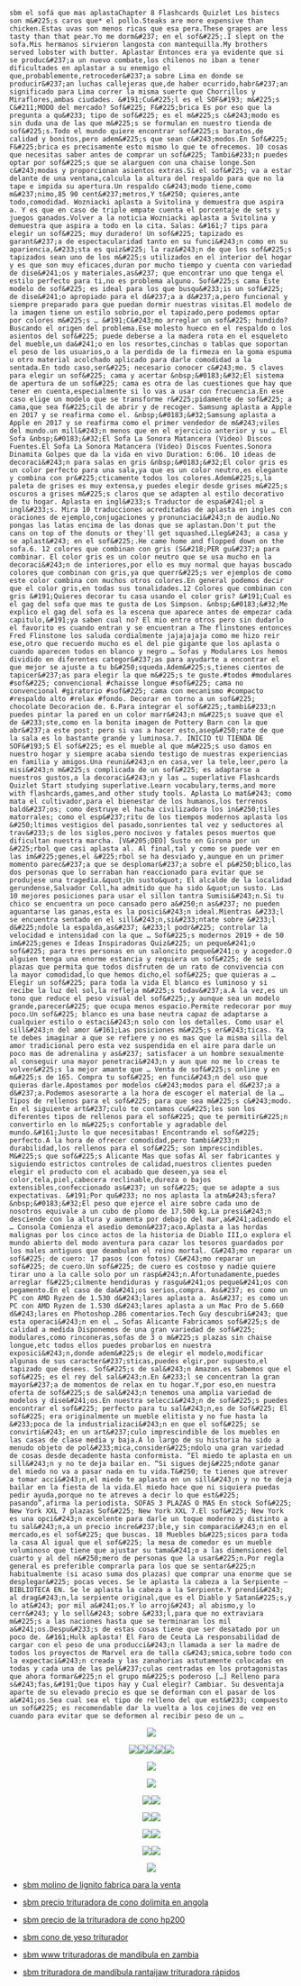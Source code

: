 
```
sbm el sofá que mas aplastaChapter 8 Flashcards Quizlet Los bistecs son m&#225;s caros que* el pollo.Steaks are more expensive than chicken.Estas uvas son menos ricas que esa pera.These grapes are less tasty than that pear.Yo me dorm&#237; en el sof&#225;.I slept on the sofa.Mis hermanos sirvieron langosta con mantequilla.My brothers served lobster with butter. Aplastar Entonces era ya evidente que si se produc&#237;a un nuevo combate,los chilenos no iban a tener dificultades en aplastar a su enemigo el que,probablemente,retroceder&#237;a sobre Lima en donde se producir&#237;an luchas callejeras que,de haber ocurrido,habr&#237;an significado para Lima correr la misma suerte que Chorrillos y Miraflores,ambas ciudades. &#191;Cu&#225;l es el SOF&#193; m&#225;s C&#211;MODO del mercado? Sof&#225; F&#225;brica Es por eso que la pregunta a qu&#233; tipo de sof&#225; es el m&#225;s c&#243;modo es sin duda una de las que m&#225;s se formulan en nuestro tienda de sof&#225;s.Todo el mundo quiere encontrar sof&#225;s baratos,de calidad y bonitos,pero adem&#225;s que sean c&#243;modos.En Sof&#225; F&#225;brica es precisamente esto mismo lo que te ofrecemos. 10 cosas que necesitas saber antes de comprar un sof&#225; Tambi&#233;n puedes optar por sof&#225;s que se alarguen con una chaise longe.Son c&#243;modas y proporcionan asientos extras.Si el sof&#225; va a estar delante de una ventana,calcula la altura del respaldo para que no la tape e impida su apertura.Un respaldo c&#243;modo tiene,como m&#237;nimo,85 90 cent&#237;metros,Y t&#250; quieres,ante todo,comodidad. Wozniacki aplasta a Svitolina y demuestra que aspira a. Y es que en caso de triple empate cuenta el porcentaje de sets y juegos ganados.Volver a la noticia Wozniacki aplasta a Svitolina y demuestra que aspira a todo en la cita. Salas: &#161;7 tips para elegir un sof&#225; muy duradero! Un sof&#225; tapizado es garant&#237;a de espectacularidad tanto en su funci&#243;n como en su apariencia,&#233;sta es quiz&#225; la raz&#243;n de que los sof&#225;s tapizados sean uno de los m&#225;s utilizados en el interior del hogar y es que son muy eficaces,duran por mucho tiempo y cuenta con variedad de dise&#241;os y materiales,as&#237; que encontrar uno que tenga el estilo perfecto para ti,no es problema alguno. Sof&#225;s cama Este modelo de sof&#225; es ideal para los que busqu&#233;is un sof&#225; de dise&#241;o apropiado para el d&#237;a a d&#237;a,pero funcional y siempre preparado para que puedan dormir nuestras visitas.El modelo de la imagen tiene un estilo sobrio,por el tapizado,pero podemos optar por colores m&#225;s … &#191;C&#243;mo arreglar un sof&#225; hundido? Buscando el origen del problema.Ese molesto hueco en el respaldo o los asientos del sof&#225; puede deberse a la madera rota en el esqueleto del mueble,un da&#241;o en los resortes,cinchas o tablas que soportan el peso de los usuarios,o a la perdida de la firmeza en la goma espuma u otro material acolchado aplicado para darle comodidad a la sentada.En todo caso,ser&#225; necesario conocer c&#243;mo. 5 claves para elegir un sof&#225; cama y acertar &nbsp;&#0183;&#32;El sistema de apertura de un sof&#225; cama es otra de las cuestiones que hay que tener en cuenta,especialmente si lo vas a usar con frecuencia.En ese caso elige un modelo que se transforme r&#225;pidamente de sof&#225; a cama,que sea f&#225;cil de abrir y de recoger. Samsung aplasta a Apple en 2017 y se reafirma como el. &nbsp;&#0183;&#32;Samsung aplasta a Apple en 2017 y se reafirma como el primer vendedor de m&#243;viles del mundo.un mill&#243;n menos que en el ejercicio anterior y su … El Sofa &nbsp;&#0183;&#32;El Sofa La Sonora Matancera (Video) Discos Fuentes.El Sofa La Sonora Matancera (Video) Discos Fuentes.Sonora Dinamita Golpes que da la vida en vivo Duration: 6:06. 10 ideas de decoraci&#243;n para salas en gris &nbsp;&#0183;&#32;El color gris es un color perfecto para una sala,ya que es un color neutro,es elegante y combina con pr&#225;cticamente todos los colores.Adem&#225;s,la paleta de grises es muy extensa,y puedes elegir desde grises m&#225;s oscuros a grises m&#225;s claros que se adapten al estilo decorativo de tu hogar. Aplasta en ingl&#233;s Traductor de espa&#241;ol a ingl&#233;s. Mira 10 traducciones acreditadas de aplasta en ingles con oraciones de ejemplo,conjugaciones y pronunciaci&#243;n de audio.No pongas las latas encima de las donas que se aplastan.Don't put the cans on top of the donuts or they'll get squashed.Lleg&#243; a casa y se aplast&#243; en el sof&#225;.He came home and flopped down on the sofa.6. 12 colores que combinan con gris (S&#218;PER gu&#237;a para combinar. El color gris es un color neutro que se usa mucho en la decoraci&#243;n de interiores,por ello es muy normal que hayas buscado colores que combinan con gris,ya que querr&#225;s ver ejemplos de como este color combina con muchos otros colores.En general podemos decir que el color gris,en todas sus tonalidades.12 Colores que combinan con gris &#191;Quieres decorar tu casa usando el color gris? &#191;Cual es el gag del sofa que mas te gusta de Los Simpson. &nbsp;&#0183;&#32;Me explico el gag del sofa es la escena que aparece antes de empezar cada capitulo,&#191;ya saben cual no? El mio entre otros pero sin dudarlo el favorito es cuando entran y se encuentran a The flinstones entonces Fred Flinstone los saluda cordialmente jajajajaja como me hizo reir ese,otro que recuerdo mucho es el del pie gigante que los aplasta o cuando aparecen todos en blanco y negro … Sofas y Modulares Los hemos dividido en diferentes categor&#237;as para ayudarte a encontrar el que mejor se ajuste a tu b&#250;squeda.Adem&#225;s,tienes cientos de tapicer&#237;as para elegir la que m&#225;s te guste.#todos #modulares #sof&#225; convencional #chaisse longue #sof&#225; cama no convencional #giratorio #sof&#225; cama con mecanismo #compacto #respaldo alto #relax #fondo. Decorar en torno a un sof&#225; chocolate Decoracion de. 6.Para integrar el sof&#225;,tambi&#233;n puedes pintar la pared en un color marr&#243;n m&#225;s suave que el de &#233;ste,como en la bonita imagen de Pottery Barn con la que abr&#237;a este post; pero si vas a hacer esto,aseg&#250;rate de que la sala es lo bastante grande y luminosa.7. INICIO tU TIENDA DE SOF&#193;S El sof&#225; es el mueble al que m&#225;s uso damos en nuestro hogar y siempre acaba siendo testigo de nuestras experiencias en familia y amigos.Una reuni&#243;n en casa,ver la tele,leer,pero la misi&#243;n m&#225;s complicada de un sof&#225; es adaptarse a nuestros gustos,a la decoraci&#243;n y las … superlative Flashcards Quizlet Start studying superlative.Learn vocabulary,terms,and more with flashcards,games,and other study tools. Aplasta Lo mat&#243; como mata el cultivador,para el bienestar de los humanos,los terrenos bald&#237;os; como destruye el hacha civilizadora los in&#250;tiles matorrales; como el esp&#237;ritu de los tiempos modernos aplasta los &#250;ltimos vestigios del pasado,sonrientes tal vez y seductores al trav&#233;s de los siglos,pero nocivos y fatales pesos muertos que dificultan nuestra marcha. [V&#205;DEO] Susto en Girona por un &#225;rbol que casi aplasta al. Al final,tal y como se puede ver en las im&#225;genes,el &#225;rbol se ha desviado y,aunque en un primer momento parec&#237;a que se desplomar&#237;a sobre el p&#250;blico,las dos personas que lo serraban han reaccionado para evitar que se produjese una tragedia.&quot;Un susto&quot; El alcalde de la localidad gerundense,Salvador Coll,ha admitido que ha sido &quot;un susto. Las 10 mejores posiciones para usar el sillon tantra Sumisi&#243;n.Si tu chico se encuentra un poco cansado pero a&#250;n as&#237; no pueden aguantarse las ganas,esta es la posici&#243;n ideal.Mientras &#233;l se encuentra sentado en el sill&#243;n,si&#233;ntate sobre &#233;l d&#225;ndole la espalda,as&#237; &#233;l podr&#225; controlar la velocidad e intensidad con la que … Sof&#225;s modernos 2019 + de 50 im&#225;genes e Ideas Inspiradoras Quiz&#225; un peque&#241;o sof&#225; para tres personas en un saloncito peque&#241;o y acogedor.O alguien tenga una enorme estancia y requiera un sof&#225; de seis plazas que permita que todos disfruten de un rato de convivencia con la mayor comodidad,lo que hemos dicho,el sof&#225; que quieras a … Elegir un sof&#225; para toda la vida El blanco es luminoso y si recibe la luz del sol,la refleja m&#225;s todav&#237;a.A la vez,es un tono que reduce el peso visual del sof&#225;,y aunque sea un modelo grande,parecer&#225; que ocupa menos espacio.Permite redecorar por muy poco.Un sof&#225; blanco es una base neutra capaz de adaptarse a cualquier estilo o estaci&#243;n solo con los detalles. Como usar el sill&#243;n del amor &#161;Las posiciones m&#225;s er&#243;ticas. Ya te debes imaginar a que se refiere y no es mas que la misma silla del amor tradicional pero esta vez suspendida en el aire para darle un poco mas de adrenalina y as&#237; satisfacer a un hombre sexualmente al conseguir una mayor penetraci&#243;n y aun que no me lo creas te volver&#225;s la mejor amante que … Venta de sof&#225;s online y en m&#225;s de 165. Compra tu sof&#225; en funci&#243;n del uso que quieras darle.Apostamos por modelos c&#243;modos para el d&#237;a a d&#237;a.Podemos asesorarte a la hora de escoger el material de la … Tipos de rellenos para el sof&#225; para que sea m&#225;s c&#243;modo. En el siguiente art&#237;culo te contamos cu&#225;les son los diferentes tipos de rellenos para el sof&#225; que te permitir&#225;n convertirlo en lo m&#225;s confortable y agradable del mundo.&#161;Justo lo que necesitabas! Encontrando el sof&#225; perfecto.A la hora de ofrecer comodidad,pero tambi&#233;n durabilidad,los rellenos para el sof&#225; son imprescindibles. M&#225;s que sof&#225;s Alicante Mas que sofas Al ser fabricantes y siguiendo estrictos controles de calidad,nuestros clientes pueden elegir el producto con el acabado que deseen,ya sea el color,tela,piel,cabecera reclinable,dureza o bajos extensibles,confeccionado as&#237; un sof&#225; que se adapte a sus expectativas. &#191;Por qu&#233; no nos aplasta la atm&#243;sfera? &nbsp;&#0183;&#32;El peso que ejerce el aire sobre cada uno de nosotros equivale a un cubo de plomo de 17.500 kg.La presi&#243;n desciende con la altura y aumenta por debajo del mar,a&#241;adiendo el … Consola Comienza el asedio demon&#237;aco.Aplasta a las hordas malignas por los cinco actos de la historia de Diablo III,o explora el mundo abierto del modo aventura para cazar los tesoros guardados por los males antiguos que deambulan el reino mortal. C&#243;mo reparar un sof&#225; de cuero: 17 pasos (con fotos) C&#243;mo reparar un sof&#225; de cuero.Un sof&#225; de cuero es costoso y nadie quiere tirar uno a la calle solo por un rasp&#243;n.Afortunadamente,puedes arreglar f&#225;cilmente hendiduras y rasgu&#241;os peque&#241;os con pegamento.En el caso de da&#241;os serios,compra. As&#237; es como un PC con AMD Ryzen de 1.530 d&#243;lares aplasta a. As&#237; es como un PC con AMD Ryzen de 1.530 d&#243;lares aplasta a un Mac Pro de 5.660 d&#243;lares en Photoshop.286 comentarios.Tech Guy descubri&#243; que esta operaci&#243;n en el … Sofas Alicante Fabricamos sof&#225;s de calidad a medida Disponemos de una gran variedad de sof&#225; modulares,como rinconeras,sofas de 3 o m&#225;s plazas sin chaise longue,etc todos ellos puedes probarlos en nuestra exposici&#243;n,donde adem&#225;s de elegir el modelo,modificar algunas de sus caracter&#237;sticas,puedes elgir,por supuesto,el tapizado que desees. Sof&#225;s de sal&#243;n Amazon.es Sabemos que el sof&#225; es el rey del sal&#243;n.En &#233;l se concentran la gran mayor&#237;a de momentos de relax en tu hogar.Y,por eso,en nuestra oferta de sof&#225;s de sal&#243;n tenemos una amplia variedad de modelos y dise&#241;os.En nuestra selecci&#243;n de sof&#225;s puedes encontrar el sof&#225; perfecto para tu sal&#243;n,es de Sof&#225; El sof&#225; era originalmente un mueble elitista y no fue hasta la &#233;poca de la industrializaci&#243;n en que el sof&#225; se convirti&#243; en un art&#237;culo imprescindible de los muebles en las casas de clase media y baja.A lo largo de su historia ha sido a menudo objeto de pol&#233;mica,consider&#225;ndolo una gran variedad de cosas desde decadente hasta conformista. “El miedo te aplasta en un sill&#243;n y no te deja bailar en. “Si sigues dej&#225;ndote ganar del miedo no va a pasar nada en tu vida.T&#250; te tienes que atrever a tomar acci&#243;n,el miedo te aplasta en un sill&#243;n y no te deja bailar en la fiesta de la vida.El miedo hace que ni siquiera puedas pedir ayuda,porque no te atreves a decir lo que est&#225; pasando”,afirma la periodista. SOFAS 3 PLAZAS O MAS En stock Sof&#225; New York XXL 7 plazas Sof&#225; New York XXL 7.El sof&#225; New York es una opci&#243;n excelente para darle un toque moderno y distinto a tu sal&#243;n,a un precio incre&#237;ble,y sin comparaci&#243;n en el mercado,es el sof&#225; que buscas. 18 Muebles b&#225;sicos para toda la casa Al igual que el sof&#225; la mesa de comedor es un mueble voluminoso que tiene que ajustar su tama&#241;o a las dimensiones del cuarto y al del n&#250;mero de personas que la usar&#225;n.Por regla general es preferible comprarla para los que se sentar&#225;n habitualmente (si acaso suma dos plazas) que comprar una enorme que se desplegar&#225; pocas veces. Se le aplasta la cabeza a la Serpiente — BIBLIOTECA EN. Se le aplasta la cabeza a la Serpiente.Y prendi&#243; al drag&#243;n,la serpiente original,que es el Diablo y Satan&#225;s,y lo at&#243; por mil a&#241;os.Y lo arroj&#243; al abismo,y lo cerr&#243; y lo sell&#243; sobre &#233;l,para que no extraviara m&#225;s a las naciones hasta que se terminaran los mil a&#241;os.Despu&#233;s de estas cosas tiene que ser desatado por un poco de. &#161;Hulk aplasta! El Faro de Ceuta La responsabilidad de cargar con el peso de una producci&#243;n llamada a ser la madre de todos los proyectos de Marvel era de talla c&#243;smica,sobre todo con la expectaci&#243;n creada y las zanahorias astutamente colocadas en todas y cada una de las pel&#237;culas centradas en los protagonistas que ahora formar&#225;n el grupo m&#225;s poderoso […] Relleno para s&#243;fas,&#191;Que tipos hay y Cual elegir? Cambiar. Su desventaja aparte de su elevado precio es que se deforman con el pasar de los a&#241;os.Sea cual sea el tipo de relleno del que est&#233; compuesto un sof&#225; es recomendable dar la vuelta a los cojines de vez en cuando para evitar que se deformen al recibir peso de un … 
```

<div align="center">

<a href="https://es-crusher.shibang-china.com/github&k=sbm+el+sof%C3%A1+que+mas+aplasta"><img src="https://static.shibang-china.com/es/crusher/logo.jpg"></a>

<a href="https://es-crusher.shibang-china.com/github&k=sbm+el+sof%C3%A1+que+mas+aplasta"><img src="https://static.shibang-china.com/es/crusher/index.jpg"></a><a href="https://es-crusher.shibang-china.com/material.htmlgithub&k=sbm+el+sof%C3%A1+que+mas+aplasta"><img src="https://static.shibang-china.com/es/crusher/material.jpg"></a><a href="https://es-crusher.shibang-china.com/application.htmlgithub&k=sbm+el+sof%C3%A1+que+mas+aplasta"><img src="https://static.shibang-china.com/es/crusher/application.jpg"></a><a href="https://es-crusher.shibang-china.com/aboutus.htmlgithub&k=sbm+el+sof%C3%A1+que+mas+aplasta"><img src="https://static.shibang-china.com/es/crusher/aboutus.jpg"></a><a href="https://es-crusher.shibang-china.com/contact.htmlgithub&k=sbm+el+sof%C3%A1+que+mas+aplasta"><img src="https://static.shibang-china.com/es/crusher/contact.jpg"></a>

<a href="https://es-crusher.shibang-china.com/github&k=sbm+el+sof%C3%A1+que+mas+aplasta"><img src="https://static.shibang-china.com/es/crusher/banner.jpg"></a>

<a href="https://swt.shibang-china.com/github&k=sbm+el+sof%C3%A1+que+mas+aplasta"><img src="https://static.shibang-china.com/es/crusher/text.jpg"></a>

<a href="https://swt.shibang-china.com/github&k=sbm+el+sof%C3%A1+que+mas+aplasta"><img src="https://static.shibang-china.com/es/crusher/chat.jpg"></a><a href="https://es-crusher.shibang-china.com/contact.htmlgithub&k=sbm+el+sof%C3%A1+que+mas+aplasta"><img src="https://static.shibang-china.com/es/crusher/message.jpg"></a>

<a href="https://es-crusher.shibang-china.com/products/pe.htmlgithub&k=sbm+el+sof%C3%A1+que+mas+aplasta"><img src="https://static.shibang-china.com/es/crusher/pe.jpg"></a><a href="https://es-crusher.shibang-china.com/products/pf.htmlgithub&k=sbm+el+sof%C3%A1+que+mas+aplasta"><img src="https://static.shibang-china.com/es/crusher/pf.jpg"></a>

<a href="https://es-crusher.shibang-china.com/products/hpt.htmlgithub&k=sbm+el+sof%C3%A1+que+mas+aplasta"><img src="https://static.shibang-china.com/es/crusher/hpt.jpg"></a><a href="https://es-crusher.shibang-china.com/products/vsi.htmlgithub&k=sbm+el+sof%C3%A1+que+mas+aplasta"><img src="https://static.shibang-china.com/es/crusher/vsi.jpg"></a>

<a href="https://es-crusher.shibang-china.com/products/klv.htmlgithub&k=sbm+el+sof%C3%A1+que+mas+aplasta"><img src="https://static.shibang-china.com/es/crusher/klv.jpg"></a><a href="https://es-crusher.shibang-china.com/products/portable.htmlgithub&k=sbm+el+sof%C3%A1+que+mas+aplasta"><img src="https://static.shibang-china.com/es/crusher/portable.jpg"></a>

<a href="https://swt.shibang-china.com/github&k=sbm+el+sof%C3%A1+que+mas+aplasta"><img src="https://static.shibang-china.com/es/crusher/case.jpg"></a>

</div>


* [sbm molino de lignito fabrica para la venta](sbm%20molino%20de%20lignito%20fabrica%20para%20la%20venta.md)

* [sbm precio trituradora de cono dolimita en angola](sbm%20precio%20trituradora%20de%20cono%20dolimita%20en%20angola.md)

* [sbm precio de la trituradora de cono hp200](sbm%20precio%20de%20la%20trituradora%20de%20cono%20hp200.md)

* [sbm cono de yeso triturador](sbm%20cono%20de%20yeso%20triturador.md)

* [sbm www trituradoras de mandíbula en zambia](sbm%20www%20trituradoras%20de%20mand%C3%ADbula%20en%20zambia.md)

* [sbm trituradora de mandíbula rantaijaw trituradora rápidos](sbm%20trituradora%20de%20mand%C3%ADbula%20rantaijaw%20trituradora%20r%C3%A1pidos.md)
